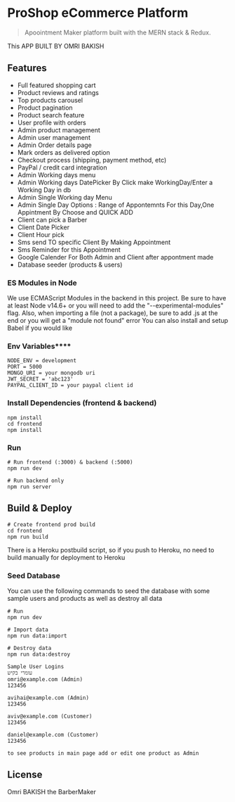 # ProShop eCommerce Platform

> Apoointment Maker platform built with the MERN stack & Redux.

This APP BUILT BY OMRI BAKISH


## Features

- Full featured shopping cart
- Product reviews and ratings
- Top products carousel
- Product pagination
- Product search feature
- User profile with orders
- Admin product management
- Admin user management
- Admin Order details page
- Mark orders as delivered option
- Checkout process (shipping, payment method, etc)
- PayPal / credit card integration
- Admin Working days menu
- Admin Working days DatePicker By Click make WorkingDay/Enter a Working Day in db
- Admin Single Working day Menu
- Admin Single Day Options : Range of Appontemnts For this Day,One Appintment By Choose and QUICK ADD 
- Client can pick a Barber
- Client Date Picker 
- Client Hour pick
- Sms send TO specific Client By Making Appointment
- Sms Reminder for this Appointment
- Google Calender For Both Admin and Client after appontment made
- Database seeder (products & users)
  


### ES Modules in Node
We use ECMAScript Modules in the backend in this project. Be sure to have at least Node v14.6+ or you will need to add the "--experimental-modules" flag.
Also, when importing a file (not a package), be sure to add .js at the end or you will get a "module not found" error
You can also install and setup Babel if you would like
### Env Variables****
```
NODE_ENV = development
PORT = 5000
MONGO_URI = your mongodb uri
JWT_SECRET = 'abc123'
PAYPAL_CLIENT_ID = your paypal client id
```

### Install Dependencies (frontend & backend)

```
npm install
cd frontend
npm install
```

### Run

```
# Run frontend (:3000) & backend (:5000)
npm run dev

# Run backend only
npm run server
```

## Build & Deploy

```
# Create frontend prod build
cd frontend
npm run build
```

There is a Heroku postbuild script, so if you push to Heroku, no need to build manually for deployment to Heroku

### Seed Database

You can use the following commands to seed the database with some sample users and products as well as destroy all data

```
# Run
npm run dev

# Import data
npm run data:import 

# Destroy data
npm run data:destroy
```

```
Sample User Logins
עומרי בקיש
omri@example.com (Admin)
123456

avihai@example.com (Admin)
123456

aviv@example.com (Customer)
123456

daniel@example.com (Customer)
123456

to see products in main page add or edit one product as Admin
``` 

## License
Omri BAKISH the BarberMaker